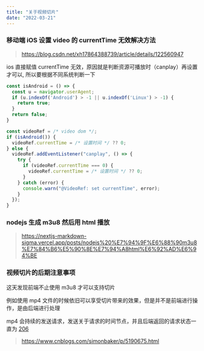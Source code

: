 ```yaml
---
title: "关于视频切片"
date: "2022-03-21"
---
```


### 移动端 iOS 设置 video 的 currentTime 无效解决方法

> https://blog.csdn.net/xh17864388739/article/details/122560947

ios 直接赋值 currentTime 无效，原因就是判断资源可播放时（canplay）再设置才可以, 所以要根据不同系统判断一下

```javascript
const isAndroid = () => {
  const u = navigator.userAgent;
  if (u.indexOf('Android') > -1 || u.indexOf('Linux') > -1) {
    return true;
  }
  return false;
}

const videoRef = /* video dom */;
if (isAndroid()) {
  videoRef.currentTime = /* 设置时间 */ ?? 0;
} else {
  videoRef.addEventListener("canplay", () => {
    try {
      if (videoRef.currentTime === 0) {
        videoRef.currentTime = /* 设置时间 */ ?? 0;
      }
    } catch (error) {
      console.warn("@VideoRef: set currentTime", error);
    }
  });
}
```

### nodejs 生成 m3u8 然后用 html 播放

> https://nextjs-markdown-sigma.vercel.app/posts/nodejs%20%E7%94%9F%E6%88%90m3u8%E7%84%B6%E5%90%8E%E7%94%A8html%E6%92%AD%E6%94%BE

### 视频切片的后期注意事项

这天发现前端不止使用 m3u8 才可以支持切片

例如使用 mp4 文件的时候依旧可以享受切片带来的效果，但是并不是前端进行操作，是由后端进行处理

mp4 会持续的发送请求，发送关于请求的时间节点，并且后端返回的请求状态一直为 [206](https://www.cnblogs.com/simonbaker/p/5190675.html)

> https://www.cnblogs.com/simonbaker/p/5190675.html
